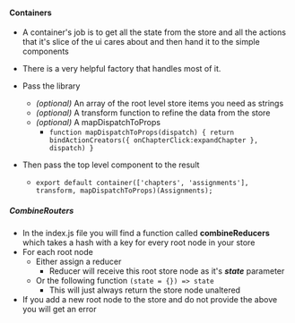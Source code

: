 #### Containers
* A container's job is to get all the state from the store and all the actions that it's slice of the ui cares about and then hand it to the simple components
* There is a very helpful factory that handles most of it.
* Pass the library
    * _(optional)_ An array of the root level store items you need as strings
    * _(optional)_ A transform function to refine the data from the store
    * _(optional)_ A mapDispatchToProps
        * `function mapDispatchToProps(dispatch) {
             return bindActionCreators({ onChapterClick:expandChapter }, dispatch)
          }`

* Then pass the top level component to the result
    * `export default container(['chapters', 'assignments'], transform, mapDispatchToProps)(Assignments);`
    
##### CombineRouters
* In the index.js file you will find a function called **combineReducers** which takes a hash with a key for every root node in your store
* For each root node 
    * Either assign a reducer
        * Reducer will receive this root store node as it's **_state_** parameter 
    * Or the following function `(state = {}) => state`
        * This will just always return the store node unaltered
* If you add a new root node to the store and do not provide the above you will get an error